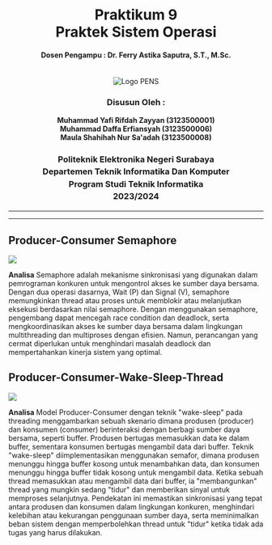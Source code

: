 <div align="center">
  <h1 style="text-align: center;font-weight: bold">Praktikum 9<br>Praktek Sistem Operasi</h1>
  <h4 style="text-align: center;">Dosen Pengampu : Dr. Ferry Astika Saputra, S.T., M.Sc.</h4>
</div>
<br />
<div align="center">
  <img src="https://upload.wikimedia.org/wikipedia/id/4/44/Logo_PENS.png" alt="Logo PENS">
  <h3 style="text-align: center;">Disusun Oleh : </h3>
  <p style="text-align: center;">
    <strong>Muhammad Yafi Rifdah Zayyan (3123500001) </strong><br>
    <strong>Muhammad Daffa Erfiansyah (3123500006) </strong><br>
    <strong>Maula Shahihah Nur Sa'adah (3123500008)</strong>
  </p>
<h3 style="text-align: center;line-height: 1.5">Politeknik Elektronika Negeri Surabaya<br>Departemen Teknik Informatika Dan Komputer<br>Program Studi Teknik Informatika<br>2023/2024</h3>
  <hr><hr>
</div>

## Producer-Consumer Semaphore
<img src= "https://github.com/YafiRiifdah/SysOp_3123500001/blob/main/Minggu%209/Image/producer-consumer-semaphore.jpeg">

**Analisa**
Semaphore adalah mekanisme sinkronisasi yang digunakan dalam pemrograman konkuren untuk mengontrol akses ke sumber daya bersama. Dengan dua operasi dasarnya, Wait (P) dan Signal (V), semaphore memungkinkan thread atau proses untuk memblokir atau melanjutkan eksekusi berdasarkan nilai semaphore. Dengan menggunakan semaphore, pengembang dapat mencegah race condition dan deadlock, serta mengkoordinasikan akses ke sumber daya bersama dalam lingkungan multithreading dan multiproses dengan efisien. Namun, perancangan yang cermat diperlukan untuk menghindari masalah deadlock dan mempertahankan kinerja sistem yang optimal.

## Producer-Consumer-Wake-Sleep-Thread
<img src= "https://github.com/YafiRiifdah/SysOp_3123500001/blob/main/Minggu%209/Image/wake-sleep.jpeg">

**Analisa**
Model Producer-Consumer dengan teknik "wake-sleep" pada threading menggambarkan sebuah skenario dimana produsen (producer) dan konsumen (consumer) berinteraksi dengan berbagi sumber daya bersama, seperti buffer. Produsen bertugas memasukkan data ke dalam buffer, sementara konsumen bertugas mengambil data dari buffer. Teknik "wake-sleep" diimplementasikan menggunakan semafor, dimana produsen menunggu hingga buffer kosong untuk menambahkan data, dan konsumen menunggu hingga buffer tidak kosong untuk mengambil data. Ketika sebuah thread memasukkan atau mengambil data dari buffer, ia "membangunkan" thread yang mungkin sedang "tidur" dan memberikan sinyal untuk memproses selanjutnya. Pendekatan ini memastikan sinkronisasi yang tepat antara produsen dan konsumen dalam lingkungan konkuren, menghindari kelebihan atau kekurangan penggunaan sumber daya, serta meminimalkan beban sistem dengan memperbolehkan thread untuk "tidur" ketika tidak ada tugas yang harus dilakukan.


